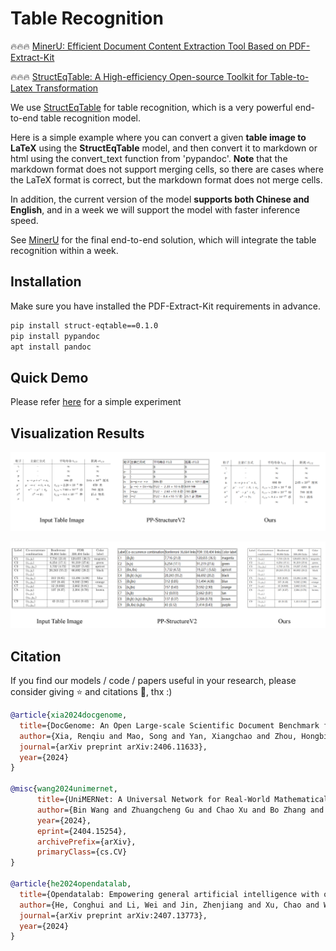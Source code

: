 # Table Recognition
🔥🔥🔥 [MinerU: Efficient Document Content Extraction Tool Based on PDF-Extract-Kit](https://github.com/opendatalab/MinerU)

🔥🔥🔥 [StructEqTable: A High-efficiency Open-source Toolkit for Table-to-Latex Transformation](https://github.com/UniModal4Reasoning/StructEqTable-Deploy/)

We use [StructEqTable](https://github.com/UniModal4Reasoning/StructEqTable-Deploy) for table recognition, which is a very powerful end-to-end table recognition model. 

Here is a simple example where you can convert a given **table image to LaTeX** using the **StructEqTable** model, and then convert it to markdown or html using the convert_text function from 'pypandoc'. **Note** that the markdown format does not support merging cells, so there are cases where the LaTeX format is correct, but the markdown format does not merge cells. 

In addition, the current version of the model **supports both Chinese and English**, and in a week we will support the model with faster inference speed.


See [MinerU](https://github.com/opendatalab/MinerU) for the final end-to-end solution, which will integrate the table recognition within a week.

## Installation
Make sure you have installed the PDF-Extract-Kit requirements in advance.

``` bash 
pip install struct-eqtable==0.1.0
pip install pypandoc
apt install pandoc
```

## Quick Demo
Please refer [here](./Table_Recognition.ipynb) for a simple experiment


## Visualization Results
![](./show_case1.png)

![](./show_case2.png)

## Citation
If you find our models / code / papers useful in your research, please consider giving ⭐ and citations 📝, thx :)
```bibtex
@article{xia2024docgenome,
  title={DocGenome: An Open Large-scale Scientific Document Benchmark for Training and Testing Multi-modal Large Language Models},
  author={Xia, Renqiu and Mao, Song and Yan, Xiangchao and Zhou, Hongbin and Zhang, Bo and Peng, Haoyang and Pi, Jiahao and Fu, Daocheng and Wu, Wenjie and Ye, Hancheng and others},
  journal={arXiv preprint arXiv:2406.11633},
  year={2024}
}

@misc{wang2024unimernet,
      title={UniMERNet: A Universal Network for Real-World Mathematical Expression Recognition}, 
      author={Bin Wang and Zhuangcheng Gu and Chao Xu and Bo Zhang and Botian Shi and Conghui He},
      year={2024},
      eprint={2404.15254},
      archivePrefix={arXiv},
      primaryClass={cs.CV}
}

@article{he2024opendatalab,
  title={Opendatalab: Empowering general artificial intelligence with open datasets},
  author={He, Conghui and Li, Wei and Jin, Zhenjiang and Xu, Chao and Wang, Bin and Lin, Dahua},
  journal={arXiv preprint arXiv:2407.13773},
  year={2024}
}

```